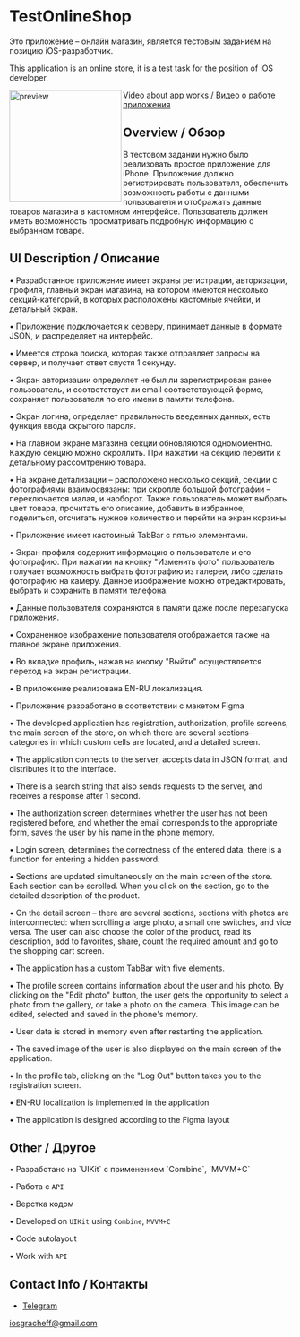 <h1>TestOnlineShop</h1>

Это приложение – онлайн магазин, является тестовым заданием на позицию iOS-разработчик.

This application is an online store, it is a test task for the position of iOS developer.

<img src="https://user-images.githubusercontent.com/91027381/226894398-c38be833-5ed4-4549-8e8b-b59c307d165e.gif" alt="preview" width="200" align="left"/>

[Video about app works / Видео о работе приложения](https://youtu.be/cEdbvGy9JQ0)  

<h2>Overview / Обзор</h2>

В тестовом задании нужно было реализовать простое приложение для iPhone.
Приложение должно регистрировать пользователя, обеспечить возможность работы с данными пользователя и отображать данные товаров магазина в кастомном интерфейсе. 
Пользователь должен иметь возможность просматривать подробную информацию о выбранном товаре.



<h2>UI Description / Описание</h2>
<p>
  • Разработанное приложение имеет экраны регистрации, авторизации, профиля, главный экран магазина, на котором имеются несколько секций-категорий, в которых расположены кастомные ячейки, и детальный экран.
  
  • Приложение подключается к серверу, принимает данные в формате JSON, и распределяет на интерфейс.
  
  • Имеется строка поиска, которая также отправляет запросы на сервер, и получает ответ спустя 1 секунду.
  
  • Экран авторизации определяет не был ли зарегистрирован ранее пользователь, и соответствует ли email соответствующей форме, сохраняет пользователя по его имени в памяти телефона.
  
  • Экран логина, определяет правильность введенных данных, есть функция ввода скрытого пароля.
  
  • На главном экране магазина секции обновляются одномоментно. Каждую секцию можно скроллить. При нажатии на секцию перейти к детальному рассомтрению товара.
  
  • На экране детализации – расположено несколько секций, секции с фотографиями взаимосвязаны: при скролле большой фотографии – переключается малая, и наоборот. Также пользователь может выбрать цвет товара, прочитать его описание, добавить в избранное, поделиться, отсчитать нужное количество и перейти на экран корзины.
  
  • Приложение имеет кастомный TabBar с пятью элементами.
  
  • Экран профиля содержит информацию о пользователе и его фотографию. При нажатии на кнопку "Изменить фото" пользователь получает возможность выбрать фотографию из галереи, либо сделать фотографию на камеру. Данное изображение можно отредактировать, выбрать и сохранить в памяти телефона. 
  
  • Данные пользователя сохраняются в памяти даже после перезапуска приложения.
  
  • Сохраненное изображение пользователя отображается также на главное экране приложения.
  
  • Во вкладке профиль, нажав на кнопку "Выйти" осуществляется переход на экран регистрации.
  
  • В приложение реализована EN-RU локализация.
  
  • Приложение разработано в соответствии с макетом Figma
  
  
  
  • The developed application has registration, authorization, profile screens, the main screen of the store, on which there are several sections-categories in which custom cells are located, and a detailed screen.
  
  • The application connects to the server, accepts data in JSON format, and distributes it to the interface.
  
  • There is a search string that also sends requests to the server, and receives a response after 1 second.
  
  • The authorization screen determines whether the user has not been registered before, and whether the email corresponds to the appropriate form, saves the user by his name in the phone memory.
  
  • Login screen, determines the correctness of the entered data, there is a function for entering a hidden password.
  
  • Sections are updated simultaneously on the main screen of the store. Each section can be scrolled. When you click on the section, go to the detailed description of the product.
  
  • On the detail screen – there are several sections, sections with photos are interconnected: when scrolling a large photo, a small one switches, and vice versa. The user can also choose the color of the product, read its description, add to favorites, share, count the required amount and go to the shopping cart screen.
  
  • The application has a custom TabBar with five elements.
  
  • The profile screen contains information about the user and his photo. By clicking on the "Edit photo" button, the user gets the opportunity to select a photo from the gallery, or take a photo on the camera. This image can be edited, selected and saved in the phone's memory.
  
  • User data is stored in memory even after restarting the application.
  
  • The saved image of the user is also displayed on the main screen of the application.
  
  • In the profile tab, clicking on the "Log Out" button takes you to the registration screen.
  
  • EN-RU localization is implemented in the application
  
  • The application is designed according to the Figma layout
  
</p>

<h2>Other / Другое</h2>
<p>
  • Разработано на `UIKit` с применением `Combine`, `MVVM+C`
  
  • Работа с `API`
  
  • Верстка кодом
  
  • Developed on `UIKit` using `Combine`, `MVVM+C`
  
  • Code autolayout
  
  • Work with `API`
</p>

## Contact Info / Контакты
* [Telegram](https://t.me/kostya_grachev) 

iosgracheff@gmail.com

